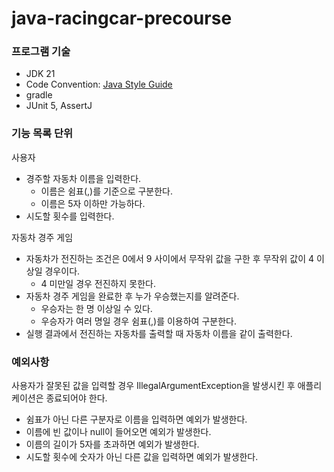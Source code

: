 # java-racingcar-precourse


### 프로그램 기술

- JDK 21
- Code Convention: [Java Style Guide](https://github.com/woowacourse/woowacourse-docs/tree/main/styleguide/java)
- gradle
- JUnit 5, AssertJ

### 기능 목록 단위

사용자 
- 경주할 자동차 이름을 입력한다. 
  - 이름은 쉼표(,)를 기준으로 구분한다.
  - 이름은 5자 이하만 가능하다.
- 시도할 횟수를 입력한다. 

자동차 경주 게임

- 자동차가 전진하는 조건은 0에서 9 사이에서 무작위 값을 구한 후 무작위 값이 4 이상일 경우이다.
  - 4 미만일 경우 전진하지 못한다.
- 자동차 경주 게임을 완료한 후 누가 우승했는지를 알려준다. 
  - 우승자는 한 명 이상일 수 있다. 
  - 우승자가 여러 명일 경우 쉼표(,)를 이용하여 구분한다.
- 실행 결과에서 전진하는 자동차를 출력할 때 자동차 이름을 같이 출력한다.

### 예외사항

사용자가 잘못된 값을 입력할 경우 IllegalArgumentException을 발생시킨 후 애플리케이션은 종료되어야 한다.

- 쉼표가 아닌 다른 구분자로 이름을 입력하면 예외가 발생한다.
- 이름에 빈 값이나 null이 들어오면 예외가 발생한다.
- 이름의 길이가 5자를 초과하면 예외가 발생한다.
- 시도할 횟수에 숫자가 아닌 다른 값을 입력하면 예외가 발생한다.